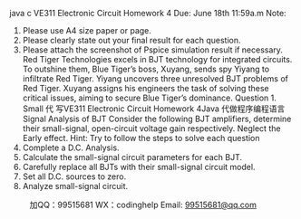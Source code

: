java c
VE311 Electronic Circuit Homework 4 
Due: June 18th 11:59a.m
Note: 
1) Please use A4 size paper or page. 
2) Please clearly state out your final result for each question. 
3) Please attach the screenshot of Pspice simulation result if necessary. Red Tiger Technologies excels in BJT technology for integrated circuits. To outshine them,   Blue   Tiger’s   boss,   Xuyang,   sends   spy   Yiyang   to   infiltrate   Red   Tiger.   Yiyang   uncovers   three   unresolved   BJT   problems   of   Red   Tiger. Xuyang   assigns   his   engineers   the   task   of   solving   these   critical   issues,   aiming   to   secure   Blue   Tiger’s   dominance.
Question 1.    Small 代 写VE311 Electronic Circuit Homework 4Java
代做程序编程语言Signal Analysis of BJT 
Consider   the   following   BJT   amplifiers, determine   their   small-signal, open-circuit   voltage   gain  respectively.    Neglect   the   Early   effect. Hint: Try   to   follow   the   steps   to   solve   each question
1)   Complete   a   D.C.   Analysis.
2)   Calculate   the   small-signal   circuit   parameters   for   each   BJT.
3)   Carefully   replace   all   BJTs   with   their   small-signal   circuit   model.
4)   Set   all   D.C.   sources   to   zero.
5)   Analyze   small-signal   circuit.
























         
加QQ：99515681  WX：codinghelp  Email: 99515681@qq.com
